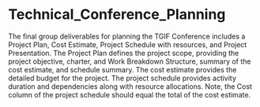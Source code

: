 # Technical_Conference_Planning
The final group deliverables for planning the TGIF Conference includes a Project Plan, Cost Estimate, Project Schedule with resources, and Project Presentation.
The Project Plan defines the project scope, providing the project objective, charter,  and Work Breakdown Structure, summary of the cost estimate, and schedule summary.  The cost estimate provides the detailed budget for the project. The project schedule provides activity duration and dependencies along with resource allocations. 
Note, the Cost column of the project schedule should equal the total of the cost estimate.
